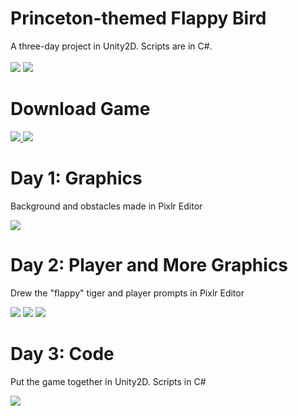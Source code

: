 # Princeton-themed Flappy Bird
A three-day project in Unity2D. Scripts are in C#. <br> <br>
<img src="https://caseli.files.wordpress.com/2014/10/start.gif?w=400&h=200">
<img src="https://caseli.files.wordpress.com/2014/10/gameover.gif?w=400&h=200">

# Download Game
<p><a href="https://sites.google.com/site/caseyligames/Game.zip?attredirects=0"> 
<img src="https://caseli.files.wordpress.com/2014/10/pc-button.png?w=250">
</a>
<a href="https://sites.google.com/site/caseyligames/FlappyMac.app.zip?attredirects=0"> 

<img src="https://caseli.files.wordpress.com/2014/10/mac-button.png?w=250">
</a> </p> 

# Day 1: Graphics
<p> Background and obstacles made in Pixlr Editor </p>
<img src="https://caseli.files.wordpress.com/2014/10/094.png?w=400&h=400">

# Day 2: Player and More Graphics
<p> Drew the "flappy" tiger and player prompts in Pixlr Editor </p>
<img src="https://caseli.files.wordpress.com/2014/10/tiger-full.png?w=250&h=250">
<img src="https://caseli.files.wordpress.com/2014/10/tapstart.png?w=300&h=225">
<img src="https://caseli.files.wordpress.com/2014/10/play.png?w=1100">

# Day 3: Code
<p> Put the game together in Unity2D. Scripts in C# </p>
<img src="https://caseli.files.wordpress.com/2014/10/screenshot12.png?w=550&h=450">
